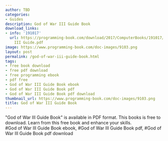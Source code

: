 ```yaml
---
author: TBD
categories:
- Guides
description: God of War III Guide Book
download_links:
- info: '191017'
  url: https://programming-book.com/download/2017/ComputerBooks/191017/God of War
    III Guide.pdf
image: https://www.programming-book.com/doc-images/9103.png
layout: post
permalink: /god-of-war-iii-guide-book.html
tags:
- free book download
- free pdf download
- free programming ebook
- pdf free
- God of War III Guide Book ebook
- God of War III Guide Book pdf
- God of War III Guide Book pdf download
thumbnail_url: https://www.programming-book.com/doc-images/9103.png
title: God of War III Guide Book
---
```


 
<div class="item-desc text-justify">
  "God of War III Guide Book" is available in PDF format. This books is free to download. Learn from this free book and enhance your skills.
  <br>
  #God of War III Guide Book ebook, #God of War III Guide Book pdf, #God of War III Guide Book pdf download
</div>